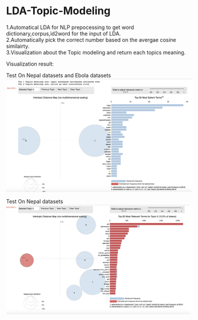# LDA-Topic-Modeling
1.Automatical LDA for NLP prepocessing to get word dictionary,corpus,id2word for the input of LDA.   
2.Automatically pick the correct number based on the avergae cosine similairty.   
3.Visualization about the Topic modeling and return each topics meaning.    


Visualization result:

Test On Nepal datasets and Ebola datasets 
![Automatical LDA result](https://github.com/yuxiangh/LDA-Topic-Modeling/blob/master/Screen%20Shot%202018-07-09%20at%2012.37.57%20AM.png)


Test On Nepal datasets
![Automatical LDA result2](https://github.com/yuxiangh/LDA-Topic-Modeling/blob/master/Screen%20Shot%202018-07-09%20at%2012.40.28%20AM.png)


